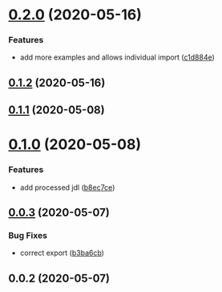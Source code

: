 # [0.2.0](https://github.com/cheminfo/jeol-data-test/compare/v0.1.2...v0.2.0) (2020-05-16)


### Features

* add more examples and allows individual import ([c1d884e](https://github.com/cheminfo/jeol-data-test/commit/c1d884ece5dd42cefc27ac1e23502cedba3a1545))



## [0.1.2](https://github.com/cheminfo/jeol-data-test/compare/v0.1.1...v0.1.2) (2020-05-16)



## [0.1.1](https://github.com/cheminfo/jeol-data-test/compare/v0.1.0...v0.1.1) (2020-05-08)



# [0.1.0](https://github.com/cheminfo/jeol-data-test/compare/v0.0.3...v0.1.0) (2020-05-08)


### Features

* add processed jdl ([b8ec7ce](https://github.com/cheminfo/jeol-data-test/commit/b8ec7ceb240c8ec0191a7ab3d25ffcfd408483e1))



## [0.0.3](https://github.com/cheminfo/jeol-data-test/compare/v0.0.2...v0.0.3) (2020-05-07)


### Bug Fixes

* correct export ([b3ba6cb](https://github.com/cheminfo/jeol-data-test/commit/b3ba6cb2d92f60d4881cd25bd18fef8d538b92d9))



## 0.0.2 (2020-05-07)



